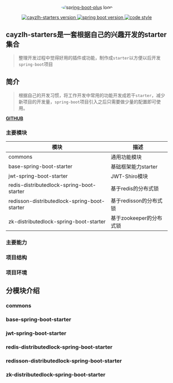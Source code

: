 <p align="center">
  <a href="https://github.com/cayzlh/cayzlh-starters">
   <img alt="spring-boot-plus logo" style="border-radius: 50%;" src="https://cdn.jsdelivr.net/gh/cayzlh/git-img-repository@master/2020/04/26/VWLI6t.png">
  </a>
</p>

<p align="center">  
  <a href="https://github.com/cayzlh/cayzlh-starters/">
    <img alt="cayzlh-starters version" src="https://img.shields.io/badge/cayzlh--starters-1.0.x-blue">
  </a>
  <a href="https://github.com/spring-projects/spring-boot">
    <img alt="spring boot version" src="https://img.shields.io/badge/spring%20boot-2.2.1.RELEASE-brightgreen">
  </a>
  <a href="https://www.apache.org/licenses/LICENSE-2.0">
    <img alt="code style" src="https://img.shields.io/badge/license-Apache%202-4EB1BA.svg?style=flat-square">
  </a>
</p>

## cayzlh-starters是一套根据自己的兴趣开发的starter集合

> 整理开发过程中觉得好用的插件或功能，制作成`starter`以方便以后开发`spring-boot`项目

## 简介

> 根据自己的开发习惯，将工作开发中常用的功能开发成若干`starter`，减少新项目的开发量，`spring-boot`项目引入之后只需要做少量的配置即可使用。

**[GITHUB](https://github.com/cayzlh/cayzlh-starters)**

### 主要模块

| 模块                                         | 描述                    |
| -------------------------------------------- | ----------------------- |
| commons                                      | 通用功能模块            |
| base-spring-boot-starter                     | 基础框架能力starter     |
| jwt-spring-boot-starter                      | JWT-Shiro模块           |
| redis-distributedlock-spring-boot-starter    | 基于redis的分布式锁     |
| redisson-distributedlock-spring-boot-starter | 基于redisson的分布式锁  |
| zk-distributedlock-spring-boot-starter       | 基于zookeeper的分布式锁 |

### 主要能力

### 项目结构

### 项目环境

## 分模块介绍

### commons

### base-spring-boot-starter

### jwt-spring-boot-starter

### redis-distributedlock-spring-boot-starter

### redisson-distributedlock-spring-boot-starter

### zk-distributedlock-spring-boot-starter

